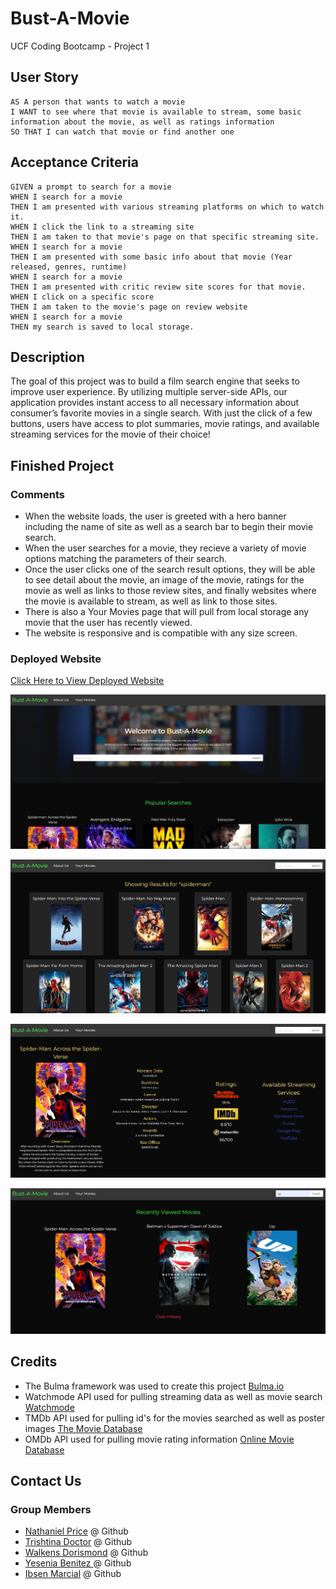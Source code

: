 # Bust-A-Movie
UCF Coding Bootcamp - Project 1

## User Story

```
AS A person that wants to watch a movie
I WANT to see where that movie is available to stream, some basic information about the movie, as well as ratings information
SO THAT I can watch that movie or find another one
```

## Acceptance Criteria

```
GIVEN a prompt to search for a movie
WHEN I search for a movie
THEN I am presented with various streaming platforms on which to watch it.
WHEN I click the link to a streaming site
THEN I am taken to that movie's page on that specific streaming site.
WHEN I search for a movie
THEN I am presented with some basic info about that movie (Year released, genres, runtime)
WHEN I search for a movie
THEN I am presented with critic review site scores for that movie.
WHEN I click on a specific score
THEN I am taken to the movie's page on review website
WHEN I search for a movie
THEN my search is saved to local storage.

```
## Description

The goal of this project was to build a film search engine that seeks to improve user experience. By utilizing multiple server-side APIs, our application provides instant access to all necessary information about consumer’s favorite movies in a single search. With just the click of a few buttons, users have access to plot summaries, movie ratings, and available streaming services for the movie of their choice!


## Finished Project

### Comments

* When the website loads, the user is greeted with a hero banner including the name of site as well as a search bar to begin their movie search.
* When the user searches for a movie, they recieve a variety of movie options matching the parameters of their search.
* Once the user clicks one of the search result options, they will be able to see detail about the movie, an image of the movie, ratings for the movie as well as links to those review sites, and finally websites where the movie is available to stream, as well as link to those sites.
* There is also a Your Movies page that will pull from local storage any movie that the user has recently viewed.
* The website is responsive and is compatible with any size screen.

### Deployed Website

[ Click Here to View Deployed Website](https://newprice247.github.io/Bust-A-Movie/)


![Homepage Screenshot](assets/images/Capture2.PNG)

![Search Results Screenshot](assets/images/Capture3.PNG)

![Movie Details Screenshot](assets/images/Capture.PNG)

![Recently Viewed Screenshot](assets/images/Capture4.PNG)

## Credits

* The Bulma framework was used to create this project [Bulma.io](https://bulma.io/documentation/)
* Watchmode API used for pulling streaming data as well as movie search [Watchmode](https://api.watchmode.com/)
* TMDb API used for pulling id's for the movies searched as well as poster images [The Movie Database](https://developer.themoviedb.org/docs)
* OMDb API used for pulling movie rating information [Online Movie Database](https://www.omdbapi.com/)

## Contact Us

### Group Members
* [Nathaniel Price](https://github.com/newprice247) @ Github
* [Trishtina Doctor](https://github.com/host4bacteria) @ Github
* [Walkens Dorismond](https://github.com/walkens1) @ Github
* [Yesenia Benitez ](https://github.com/yeseniax2) @ Github
* [Ibsen Marcial](https://github.com/Ibsenmarcial) @ Github
